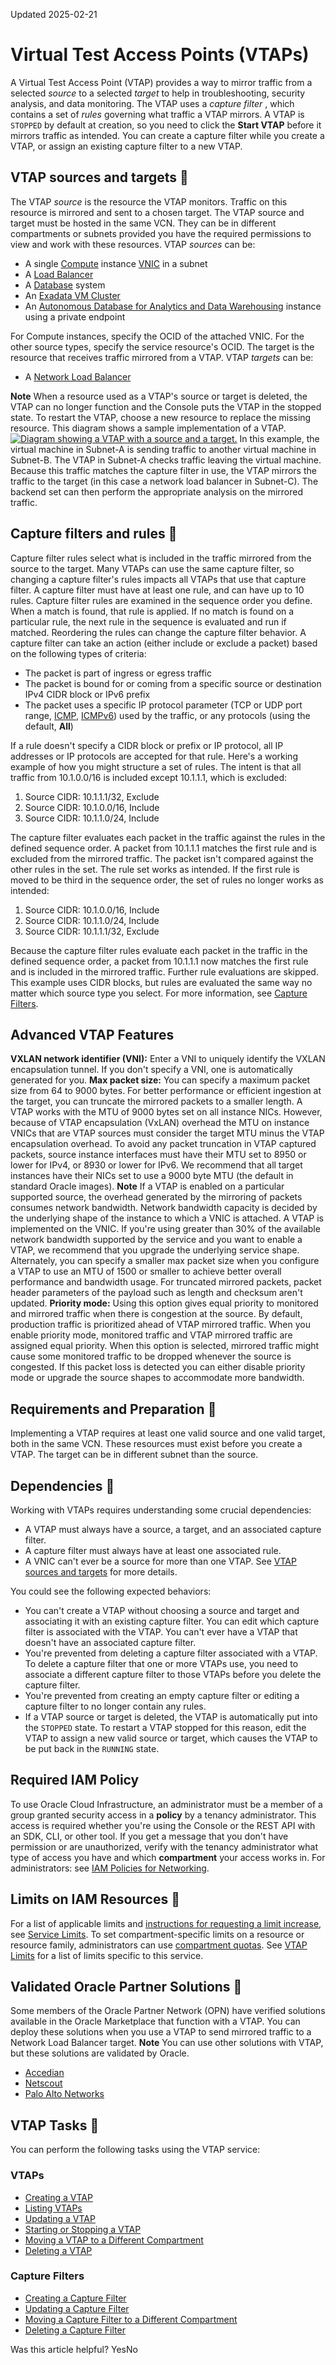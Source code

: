 Updated 2025-02-21
# Virtual Test Access Points (VTAPs)
A Virtual Test Access Point (VTAP) provides a way to mirror traffic from a selected _source_ to a selected _target_ to help in troubleshooting, security analysis, and data monitoring.
The VTAP uses a _capture filter_ , which contains a set of _rules_ governing what traffic a VTAP mirrors. A VTAP is `STOPPED` by default at creation, so you need to click the **Start VTAP** before it mirrors traffic as intended. 
You can create a capture filter while you create a VTAP, or assign an existing capture filter to a new VTAP. 
## VTAP sources and targets 🔗 
The VTAP _source_ is the resource the VTAP monitors. Traffic on this resource is mirrored and sent to a chosen target. The VTAP source and target must be hosted in the same VCN. They can be in different compartments or subnets provided you have the required permissions to view and work with these resources. VTAP _sources_ can be:
  * A single [Compute](https://docs.oracle.com/iaas/Content/Compute/Tasks/launchinginstance.htm) instance [VNIC](https://docs.oracle.com/iaas/Content/Network/Tasks/managingVNICs.htm) in a subnet
  * A [Load Balancer](https://docs.oracle.com/iaas/Content/Balance/Concepts/balanceoverview.htm)
  * A [Database](https://docs.oracle.com/en/cloud/paas/base-database/index.html) system
  * An [Exadata VM Cluster](https://docs.oracle.com/iaas/exadatacloud/index.html)
  * An [Autonomous Database for Analytics and Data Warehousing](https://docs.oracle.com/en/cloud/paas/autonomous-database/index.html) instance using a private endpoint


For Compute instances, specify the OCID of the attached VNIC. For the other source types, specify the service resource's OCID. 
​The target is the resource that receives traffic mirrored from a VTAP. VTAP _targets_ can be: 
  * A [Network Load Balancer](https://docs.oracle.com/iaas/Content/NetworkLoadBalancer/introducton.htm#NetworkLoadBalancerTypes)


**Note** When a resource used as a VTAP's source or target is deleted, the VTAP can no longer function and the Console puts the VTAP in the stopped state. To restart the VTAP, choose a new resource to replace the missing resource. 
This diagram shows a sample implementation of a VTAP. 
[![Diagram showing a VTAP with a source and a target.](https://docs.oracle.com/en-us/iaas/Content/Network/Images/network_vtap.svg)](https://docs.oracle.com/en-us/iaas/Content/Network/Images/network_vtap.svg)
In this example, the virtual machine in Subnet-A is sending traffic to another virtual machine in Subnet-B. The VTAP in Subnet-A checks traffic leaving the virtual machine. Because this traffic matches the capture filter in use, the VTAP mirrors the traffic to the target (in this case a network load balancer in Subnet-C). The backend set can then perform the appropriate analysis on the mirrored traffic.
## Capture filters and rules 🔗 
Capture filter rules select what is included in the traffic mirrored from the source to the target. Many VTAPs can use the same capture filter, so changing a capture filter's rules impacts all VTAPs that use that capture filter. A capture filter must have at least one rule, and can have up to 10 rules. Capture filter rules are examined in the sequence order you define. When a match is found, that rule is applied. If no match is found on a particular rule, the next rule in the sequence is evaluated and run if matched. Reordering the rules can change the capture filter behavior.
A capture filter can take an action (either include or exclude a packet) based on the following types of criteria: 
  * The packet is part of ingress or egress traffic
  * The packet is bound for or coming from a specific source or destination IPv4 CIDR block or IPv6 prefix 
  * The packet uses a specific IP protocol parameter (TCP or UDP port range, [ICMP](https://www.iana.org/assignments/icmp-parameters/icmp-parameters.xhtml), [ICMPv6](https://www.iana.org/assignments/icmpv6-parameters/icmpv6-parameters.xhtml)) used by the traffic, or any protocols (using the default, **All**)


If a rule doesn't specify a CIDR block or prefix or IP protocol, all IP addresses or IP protocols are accepted for that rule.
Here's a working example of how you might structure a set of rules. The intent is that all traffic from 10.1.0.0/16 is included except 10.1.1.1, which is excluded: 
  1. Source CIDR: 10.1.1.1/32, Exclude
  2. Source CIDR: 10.1.0.0/16, Include
  3. Source CIDR: 10.1.1.0/24, Include


The capture filter evaluates each packet in the traffic against the rules in the defined sequence order. A packet from 10.1.1.1 matches the first rule and is excluded from the mirrored traffic. The packet isn't compared against the other rules in the set. The rule set works as intended.
If the first rule is moved to be third in the sequence order, the set of rules no longer works as intended: 
  1. Source CIDR: 10.1.0.0/16, Include
  2. Source CIDR: 10.1.1.0/24, Include
  3. Source CIDR: 10.1.1.1/32, Exclude


Because the capture filter rules evaluate each packet in the traffic in the defined sequence order, a packet from 10.1.1.1 now matches the first rule and is included in the mirrored traffic. Further rule evaluations are skipped. This example uses CIDR blocks, but rules are evaluated the same way no matter which source type you select.
For more information, see [Capture Filters](https://docs.oracle.com/en-us/iaas/Content/Network/Concepts/capture-filters.htm#capture-filters "Use capture filters to select what traffic to include in flow logs or VTAPs.").
## Advanced VTAP Features
**VXLAN network identifier (VNI):** Enter a VNI to uniquely identify the VXLAN encapsulation tunnel. If you don't specify a VNI, one is automatically generated for you. 
**Max packet size:** You can specify a maximum packet size from 64 to 9000 bytes. For better performance or efficient ingestion at the target, you can truncate the mirrored packets to a smaller length. A VTAP works with the MTU of 9000 bytes set on all instance NICs. However, because of VTAP encapsulation (VxLAN) overhead the MTU on instance VNICs that are VTAP sources must consider the target MTU minus the VTAP encapsulation overhead. To avoid any packet truncation in VTAP captured packets, source instance interfaces must have their MTU set to 8950 or lower for IPv4, or 8930 or lower for IPv6. We recommend that all target instances have their NICs set to use a 9000 byte MTU (the default in standard Oracle images).
**Note** If a VTAP is enabled on a particular supported source, the overhead generated by the mirroring of packets consumes network bandwidth. Network bandwidth capacity is decided by the underlying shape of the instance to which a VNIC is attached. A VTAP is implemented on the VNIC.
If you're using greater than 30% of the available network bandwidth supported by the service and you want to enable a VTAP, we recommend that you upgrade the underlying service shape.
Alternately, you can specify a smaller max packet size when you configure a VTAP to use an MTU of 1500 or smaller to achieve better overall performance and bandwidth usage.
For truncated mirrored packets, packet header parameters of the payload such as length and checksum aren't updated.
**Priority mode:** Using this option gives equal priority to monitored and mirrored traffic when there is congestion at the source. By default, production traffic is prioritized ahead of VTAP mirrored traffic. When you enable priority mode, monitored traffic and VTAP mirrored traffic are assigned equal priority. When this option is selected, mirrored traffic might cause some monitored traffic to be dropped whenever the source is congested. If this packet loss is detected you can either disable priority mode or upgrade the source shapes to accommodate more bandwidth.
## Requirements and Preparation 🔗 
Implementing a VTAP requires at least one valid source and one valid target, both in the same VCN. These resources must exist before you create a VTAP. The target can be in different subnet than the source.
## Dependencies 🔗 
Working with VTAPs requires understanding some crucial dependencies: 
  * A VTAP must always have a source, a target, and an associated capture filter.
  * A capture filter must always have at least one associated rule.
  * A VNIC can't ever be a source for more than one VTAP. See [VTAP sources and targets](https://docs.oracle.com/en-us/iaas/Content/Network/Tasks/vtap.htm#vtap__sources_targets) for more details.


You could see the following expected behaviors: 
  * You can't create a VTAP without choosing a source and target and associating it with an existing capture filter. You can edit which capture filter is associated with the VTAP. You can't ever have a VTAP that doesn't have an associated capture filter. 
  * You're prevented from deleting a capture filter associated with a VTAP. To delete a capture filter that one or more VTAPs use, you need to associate a different capture filter to those VTAPs before you delete the capture filter.
  * You're prevented from creating an empty capture filter or editing a capture filter to no longer contain any rules.
  * If a VTAP source or target is deleted, the VTAP is automatically put into the `STOPPED` state. To restart a VTAP stopped for this reason, edit the VTAP to assign a new valid source or target, which causes the VTAP to be put back in the `RUNNING` state.


## Required IAM Policy
To use Oracle Cloud Infrastructure, an administrator must be a member of a group granted security access in a **policy** by a tenancy administrator. This access is required whether you're using the Console or the REST API with an SDK, CLI, or other tool. If you get a message that you don't have permission or are unauthorized, verify with the tenancy administrator what type of access you have and which **compartment** your access works in.
For administrators: see [IAM Policies for Networking](https://docs.oracle.com/en-us/iaas/Content/Network/Concepts/accesscontrol.htm#Policies). 
## Limits on IAM Resources 🔗 
For a list of applicable limits and [instructions for requesting a limit increase](https://docs.oracle.com/iaas/Content/General/Concepts/servicelimits.htm#Requesti), see [Service Limits](https://docs.oracle.com/iaas/Content/General/Concepts/servicelimits.htm). To set compartment-specific limits on a resource or resource family, administrators can use [compartment quotas](https://docs.oracle.com/iaas/Content/Quotas/Concepts/resourcequotas.htm). 
See [VTAP Limits](https://docs.oracle.com/iaas/Content/General/Concepts/servicelimits.htm#vtap) for a list of limits specific to this service. 
## Validated Oracle Partner Solutions 🔗 
Some members of the Oracle Partner Network (OPN) have verified solutions available in the Oracle Marketplace that function with a VTAP. You can deploy these solutions when you use a VTAP to send mirrored traffic to a Network Load Balancer target.
**Note** You can use other solutions with VTAP, but these solutions are validated by Oracle.
  * [Accedian](https://cloudmarketplace.oracle.com/marketplace/en_US/adf.task-flow?adf.tfId=adhtf&adf.tfDoc=/WEB-INF/taskflow/adhtf.xml&application_id=125193985)
  * [Netscout](https://cloudmarketplace.oracle.com/marketplace/en_US/partners/47052923)
  * [Palo Alto Networks](https://cloudmarketplace.oracle.com/marketplace/listing/71285857)


## VTAP Tasks 🔗 
You can perform the following tasks using the VTAP service:
### VTAPs
  * [Creating a VTAP](https://docs.oracle.com/en-us/iaas/Content/Network/Tasks/vtap-create.htm#top "Create a Virtual Test Access Point \(VTAP\) to mirror traffic from a chosen source to a selected target to help troubleshooting, security analysis, and data monitoring.")
  * [Listing VTAPs](https://docs.oracle.com/en-us/iaas/Content/Network/Tasks/vtap-list.htm#top "List all Virtual Test Access Point \(VTAPs\) in a compartment.")
  * [Updating a VTAP](https://docs.oracle.com/en-us/iaas/Content/Network/Tasks/vtap-update.htm#top "Update the information for a Virtual Test Access Point \(VTAP\).")
  * [Starting or Stopping a VTAP](https://docs.oracle.com/en-us/iaas/Content/Network/Tasks/vtap-turning-vtap-on-or-off.htm#top "Start or stop a Virtual Test Access Point \(VTAP\).")
  * [Moving a VTAP to a Different Compartment](https://docs.oracle.com/en-us/iaas/Content/Network/Tasks/vtap-move.htm#top "You can move a Virtual Test Access Point \(VTAP\) from one compartment to another.")
  * [Deleting a VTAP](https://docs.oracle.com/en-us/iaas/Content/Network/Tasks/vtap-delete.htm#top "Delete a Virtual Test Access Point \(VTAP\).")


### Capture Filters
  * [Creating a Capture Filter](https://docs.oracle.com/en-us/iaas/Content/Network/Tasks/capture-filter-create.htm#top "Create a capture filter that you can use with a Virtual Test Access Point \(VTAP\) or a VCN flow log.")
  * [Updating a Capture Filter](https://docs.oracle.com/en-us/iaas/Content/Network/Tasks/capture-filter-update.htm#top "Update the information for a capture filter.")
  * [Moving a Capture Filter to a Different Compartment](https://docs.oracle.com/en-us/iaas/Content/Network/Tasks/capture-filter-move.htm#top "Move a capture filter from one compartment to another.")
  * [Deleting a Capture Filter](https://docs.oracle.com/en-us/iaas/Content/Network/Tasks/capture-filter-delete.htm#top "Delete a capture filter.")


Was this article helpful?
YesNo


